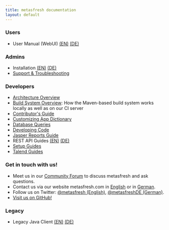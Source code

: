 ```yaml
---
title: metasfresh documentation
layout: default
---
```


### Users
- User Manual (WebUI) [(EN)](pages/webui/index_en) [(DE)](pages/webui/index_de)

### Admins
- Installation [(EN)](pages/installation/index_en)  [(DE)](pages/installation/index_de)
- [Support & Troubleshooting](pages/support/index_en)

### Developers
  - [Architecture Overview](howto_collection/EN/metasfresh_architecture.html)
  - [Build System Overview](pages/infrastructure/ci_en): How the Maven-based build system works locally as well as on our CI server
  - [Contributor's Guide](pages/contributors_guide/index_en)
  - [Customizing App Dictionary](pages/appdictionary/index_en)
  - [Database Queries](pages/sql/index_en)
  - [Developing Code](pages/developers/index_en)
  - [Jasper Reports Guide](pages/jasper_reports/index_en)
  - REST API Guides [(EN)](pages/rest_api/index_en) [(DE)](pages/rest_api/index_de)
  - [Setup Guides](pages/setup/index_en)
  - [Talend Guides](pages/talend/index_en)

### Get in touch with us!
- Meet us in our <a href="https://forum.metasfresh.org/" title="metasfresh Forum" target="\_blank">Community Forum</a> to discuss metasfresh and ask questions.
- Contact us via our website metasfresh.com in <a href="https://metasfresh.com/en" title="metasfresh.com (EN)" target="\_blank">English</a> or in <a href="https://metasfresh.com/" title="metasfresh.com (DE)" target="\_blank">German</a>.
- Follow us on Twitter: <a href="https://twitter.com/metasfresh" title="metasfresh on Twitter (EN)" target="\_blank">@metasfresh (English)</a>, <a href="https://twitter.com/metasfreshDE" title="metasfresh auf Twitter (DE)" target="\_blank">@metasfreshDE (German)</a>.
- <a href="https://github.com/metasfresh" title="metasfresh on GitHub.com" target="\_blank">Visit us on GitHub!</a>

<!--
- There are also two Gitter chat rooms. One for <a href="https://gitter.im/metasfresh/metasfresh" title="metasfresh on Gitter" target="\_blank">metasfresh</a> and one for <a href="https://gitter.im/metasfresh/metasfresh-documentation" title="metasfresh-documentation on Gitter" target="\_blank">metasfresh-documentation</a>.
-->

### Legacy
- Legacy Java Client [(EN)](pages/howto/index_en) [(DE)](pages/howto/index_de)
